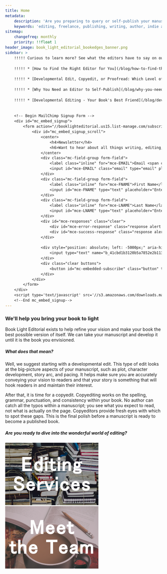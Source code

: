 ```yaml
---
title: Home
metadata:
    description: 'Are you preparing to query or self-publish your manuscript? Book Light Editorial offers freelance developmental editing and copyediting services for indie authors and publishing authors. We will help you create the best possible verson of your book.'
    keywords: 'editing, freelance, publishing, writing, author, indie author, editor, self-publishing, developmental editing, copyediting, manuscript'
sitemap:
    changefreq: monthly
    priority: !!float 1
header_image: book_light_editorial_bookedges_banner.png
sidebar: >
    !!!!! Curious to learn more? See what the editors have to say on our blog:  

    !!!!! * [How to Find the Right Editor for You](/blog/how-to-find-the-right-editor-for-you) 

    !!!!! * [Developmental Edit, Copyedit, or Proofread: Which Level of Editing Is Right for Me?](/blog/developmental-edit-copyedit-or-proofread-which-level-of-editing-is-right-for-me) 

    !!!!! * [Why You Need an Editor to Self-Publish](/blog/why-you-need-an-editor-to-self-publish)  
    
    !!!!! * [Developmental Editing - Your Book's Best Friend](/blog/developmental-editing-your-books-best-friend)


    <!-- Begin MailChimp Signup Form -->
    <div id="mc_embed_signup">
        <form action="//booklighteditorial.us15.list-manage.com/subscribe/post?u=41cbd1b3120b5a7852e2b113c&amp;id=2186454ed1" method="post" id="mc-embedded-subscribe-form" name="mc-embedded-subscribe-form" class="validate" target="_blank" novalidate>
            <div id="mc_embed_signup_scroll">
                <center>
                    <h4>Newsletter</h4>
                    <h6>Want to hear about all things writing, editing, and publishing (not to mention deals on services)?  <b>Subscribe to our newsletter!</b></h6>
                </center>
                <div class="mc-field-group form-field">
                    <label class="inline" for="mce-EMAIL">Email <span class="required">*</span></label>
                    <input id="mce-EMAIL" class="email" type="email" placeholder="Enter your email address" name="EMAIL">
                </div>
                <div class="mc-field-group form-field">
                    <label class="inline" for="mce-FNAME">First Name</label>
                    <input id="mce-FNAME" type="text" placeholder="Enter your first name" name="FNAME">
                </div>
                <div class="mc-field-group form-field">
                    <label class="inline" for="mce-LNAME">Last Name</label>
                    <input id="mce-LNAME" type="text" placeholder="Enter your last name" name="LNAME">
                </div>
                <div id="mce-responses" class="clear">
                    <div id="mce-error-response" class="response alert notices red" style="display:none"></div>
                    <div id="mce-success-response" class="response alert notices green" style="display:none"></div>
                </div>
                
                <div style="position: absolute; left: -5000px;" aria-hidden="true">
                    <input type="text" name="b_41cbd1b3120b5a7852e2b113c_2186454ed1" tabindex="-1" value="">
                </div>
                <div class="clear buttons">
                    <button id="mc-embedded-subscribe" class="button" type="submit" name="subscribe">Subscribe</button>
                </div>
            </div>
        </form>
    </div>
    <script type='text/javascript' src='//s3.amazonaws.com/downloads.mailchimp.com/js/mc-validate.js'></script><script type='text/javascript'>(function($) {window.fnames = new Array(); window.ftypes = new Array();fnames[0]='EMAIL';ftypes[0]='email';fnames[1]='FNAME';ftypes[1]='text';fnames[2]='LNAME';ftypes[2]='text';}(jQuery));var $mcj = jQuery.noConflict(true);</script>
    <!--End mc_embed_signup-->
---
```


<h3 class="center">We'll help you bring your book to light</h3>

<span class="first-character">B</span>ook Light Editorial exists to help refine your vision and make your book the best possible version of itself. We can take your manuscript and develop it until it is the book you envisioned.

##### What does that mean?

Well, we suggest starting with a developmental edit. This type of edit looks at the big-picture aspects of your manuscript, such as plot, character development, story arc, and pacing. It helps make sure you are accurately conveying your vision to readers and that your story is something that will hook readers in and maintain their interest.

After that, it is time for a copyedit. Copyediting works on the spelling, grammar, punctuation, and consistency within your book. No author can catch all the typos within a manuscript; you see what you expect to read, not what is actually on the page. Copyeditors provide fresh eyes with which to spot these gaps. This is the final polish before a manuscript is ready to become a published book.

##### Are you ready to dive into the wonderful world of editing?

<div style="display: table; margin: auto;">
	<a href="/services">
		<img style="padding-right: 20px;" src="Book_Light_Editorial_services.png" alt="Editing Services" />
	</a>
	<a href="/team">
		<img src="book_light_editorial_team.png" alt="The Team" />
	</a>
</div>
